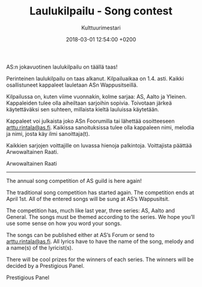 ﻿---
layout: post
title: Laulukilpailu - Song contest
date: 2018-03-01 12:54:00 +0200
language: fin
author: Kulttuurimestari
categories: pääuutiset kulttuuri AS
---
AS:n jokavuotinen laulukilpailu on täällä taas!

Perinteinen laulukilpailu on taas alkanut. Kilpailuaikaa on 1.4. asti. Kaikki osallistuneet kappaleet lauletaan ASn Wappusitseillä.

Kilpailussa on, kuten viime vuonnakin, kolme sarjaa: AS, Aalto ja Yleinen. Kappaleiden tulee olla aiheiltaan sarjoihin sopivia. Toivotaan järkeä käytettäväksi sen suhteen, millaista kieltä lauluissa käytetään.

Kappaleet voi julkaista joko ASn Foorumilla tai lähettää osoitteeseen arttu.rintala@as.fi. Kaikissa sanoituksissa tulee olla kappaleen nimi, melodia ja nimi, josta käy ilmi sanoittaja(t).

Kaikkien sarjojen voittajille on luvassa hienoja palkintoja. Voittajista päättää Arwowaltainen Raati.

Arwowaltainen Raati

---
The annual song competition of AS guild is here again!

The traditional song competition has started again. The competition ends at April 1st. All of the entered songs will be sung at AS’s Wappusitsit.

The competition has, much like last year, three series: AS, Aalto and General. The songs must be themed according to the series. We hope you’ll use some sense on how you word your songs.

The songs can be published either at AS’s Forum or send to arttu.rintala@as.fi. All lyrics have to have the name of the song, melody and a name(s) of the lyricist(s).

There will be cool prizes for the winners of each series. The winners will be decided by a Prestigious Panel.

Prestigious Panel
